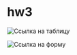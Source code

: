 # hw3
![Сcылка на таблицу](https://docs.google.com/spreadsheets/d/1yzLHfgHPFjwAz2a25LYJ4UH-156qPBGKVcEmmdllW9U/edit#gid=180029052)

![Ссылка на форму](https://docs.google.com/forms/d/180WtwUgT5kDq8EwGtoCOBTanm5P_A_hYCiIhJkn02v4/edit)
